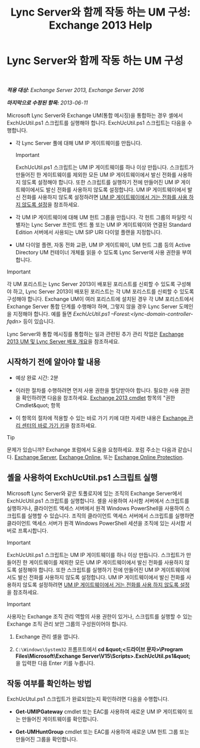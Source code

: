 ﻿---
title: 'Lync Server와 함께 작동 하는 UM 구성: Exchange 2013 Help'
TOCTitle: Lync Server와 함께 작동 하는 UM 구성
ms:assetid: 29bdddbf-75d5-4c92-988e-c8506ecc7a1c
ms:mtpsurl: https://technet.microsoft.com/ko-kr/library/JJ966276(v=EXCHG.150)
ms:contentKeyID: 52058063
ms.date: 05/22/2018
mtps_version: v=EXCHG.150
ms.translationtype: MT
---

# Lync Server와 함께 작동 하는 UM 구성

 

_**적용 대상:** Exchange Server 2013, Exchange Server 2016_

_**마지막으로 수정된 항목:** 2013-06-11_

Microsoft Lync Server와 Exchange UM(통합 메시징)을 통합하는 경우 셸에서 ExchUcUtil.ps1 스크립트를 실행해야 합니다. ExchUcUtil.ps1 스크립트는 다음을 수행합니다.

  - 각 Lync Server 풀에 대해 UM IP 게이트웨이를 만듭니다.
    

    > [!IMPORTANT]
    > ExchUcUtil.ps1 스크립트는 UM IP 게이트웨이를 하나 이상 만듭니다. 스크립트가 만들어진 한 게이트웨이를 제외한 모든 UM IP 게이트웨이에서 발신 전화를 사용하지 않도록 설정해야 합니다. 또한 스크립트를 실행하기 전에 만들어진 UM IP 게이트웨이에서도 발신 전화를 사용하지 않도록 설정합니다. UM IP 게이트웨이에서 발신 전화를 사용하지 않도록 설정하려면 <A href="disable-outgoing-calls-on-um-ip-gateways-exchange-2013-help.md">UM IP 게이트웨이에서 거는 전화를 사용 하지 않도록 설정</A>을 참조하세요.



  - 각 UM IP 게이트웨이에 대해 UM 헌트 그룹을 만듭니다. 각 헌트 그룹의 파일럿 식별자는 Lync Server 프런트 엔드 풀 또는 UM IP 게이트웨이와 연결된 Standard Edition 서버에서 사용되는 UM SIP URI 다이얼 플랜을 지정합니다.

  - UM 다이얼 플랜, 자동 전화 교환, UM IP 게이트웨이, UM 헌트 그룹 등의 Active Directory UM 컨테이너 개체를 읽을 수 있도록 Lync Server에 사용 권한을 부여합니다.


> [!IMPORTANT]
> 각 UM 포리스트는 Lync Server 2013이 배포된 포리스트를 신뢰할 수 있도록 구성해야 하고, Lync Server 2013이 배포된 포리스트는 각 UM 포리스트를 신뢰할 수 있도록 구성해야 합니다. Exchange UM이 여러 포리스트에 설치된 경우 각 UM 포리스트에서 Exchange Server 통합 단계를 수행해야 하며, 그렇지 않을 경우 Lync Server 도메인을 지정해야 합니다. 예를 들면 <EM>ExchUcUtil.ps1 –Forest:&lt;lync-domain-controller-fqdn&gt;</EM> 등이 있습니다.



Lync Server와 통합 메시징를 통합하는 일과 관련된 추가 관리 작업은 [Exchange 2013 UM 및 Lync Server 배포 개요](deploying-exchange-2013-um-and-lync-server-overview-exchange-2013-help.md)을 참조하세요.

## 시작하기 전에 알아야 할 내용

  - 예상 완료 시간: 2분

  - 이러한 절차를 수행하려면 먼저 사용 권한을 할당받아야 합니다. 필요한 사용 권한을 확인하려면 다음을 참조하세요. [Exchange 2013 cmdlet](https://technet.microsoft.com/ko-kr/library/bb124413\(v=exchg.150\)) 항목의 "권한 Cmdlet\&quot; 항목

  - 이 항목의 절차에 적용할 수 있는 바로 가기 키에 대한 자세한 내용은 [Exchange 관리 센터의 바로 가기 키](keyboard-shortcuts-in-the-exchange-admin-center-exchange-online-protection-help.md)을 참조하세요.


> [!TIP]
> 문제가 있습니까? Exchange 포럼에서 도움을 요청하세요. 포럼 주소는 다음과 같습니다. <A href="https://go.microsoft.com/fwlink/p/?linkid=60612">Exchange Server</A>, <A href="https://go.microsoft.com/fwlink/p/?linkid=267542">Exchange Online</A>, 또는 <A href="https://go.microsoft.com/fwlink/p/?linkid=285351">Exchange Online Protection</A>.



## 셸을 사용하여 ExchUcUtil.ps1 스크립트 실행

Microsoft Lync Server와 같은 토폴로지에 있는 조직의 Exchange Server에서 ExchUcUtil.ps1 스크립트를 실행합니다. 셸을 사용하여 사서함 서버에서 스크립트를 실행하거나, 클라이언트 액세스 서버에서 원격 Windows PowerShell을 사용하여 스크립트를 실행할 수 있습니다. 조직의 클라이언트 액세스 서버에서 스크립트를 실행하면 클라이언트 액세스 서버가 원격 Windows PowerShell 세션을 조직에 있는 사서함 서버로 프록시합니다.


> [!IMPORTANT]
> ExchUcUtil.ps1 스크립트는 UM IP 게이트웨이를 하나 이상 만듭니다. 스크립트가 만들어진 한 게이트웨이를 제외한 모든 UM IP 게이트웨이에서 발신 전화를 사용하지 않도록 설정해야 합니다. 또한 스크립트를 실행하기 전에 만들어진 UM IP 게이트웨이에서도 발신 전화를 사용하지 않도록 설정합니다. UM IP 게이트웨이에서 발신 전화를 사용하지 않도록 설정하려면 <A href="disable-outgoing-calls-on-um-ip-gateways-exchange-2013-help.md">UM IP 게이트웨이에서 거는 전화를 사용 하지 않도록 설정</A>을 참조하세요.




> [!IMPORTANT]
> 사용자는 Exchange 조직 관리 역할의 사용 권한이 있거나, 스크립트를 실행할 수 있는 Exchange 조직 관리 보안 그룹의 구성원이어야 합니다.



1.  Exchange 관리 셸을 엽니다.

2.  `C:\Windows\System32` 프롬프트에서 <strong>cd \&quot;\<드라이브 문자\>\\Program Files\\Microsoft\\Exchange Server\\V15\\Scripts\>.ExchUcUtil.ps1\&quot;</strong>을 입력한 다음 Enter 키를 누릅니다.

## 작동 여부를 확인하는 방법

ExchUcUtul.ps1 스크립트가 완료되었는지 확인하려면 다음을 수행합니다.

  - **Get-UMIPGateway** cmdlet 또는 EAC를 사용하여 새로운 UM IP 게이트웨이 또는 만들어진 게이트웨이를 확인합니다.

  - **Get-UMHuntGroup** cmdlet 또는 EAC를 사용하여 새로운 UM 헌트 그룹 또는 만들어진 그룹을 확인합니다.

